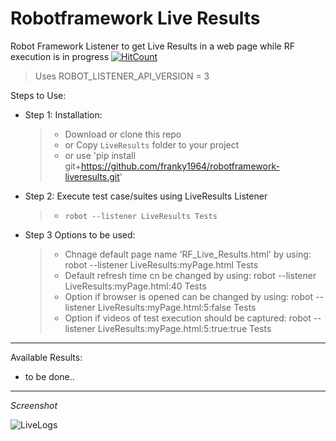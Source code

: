 # Robotframework Live Results
Robot Framework Listener to get Live Results in a web page while RF execution is in progress
[![HitCount](http://hits.dwyl.com/franky1964/RF-LiveResults.svg)](http://hits.dwyl.com/franky1964/RF-LiveResults)

> Uses ROBOT_LISTENER_API_VERSION = 3
    
Steps to Use:

 - Step 1: Installation:
   > - Download or clone this repo
   > -   or Copy `LiveResults` folder to your project 
   > -   or use 'pip install git+https://github.com/franky1964/robotframework-liveresults.git'

 - Step 2: Execute test case/suites using LiveResults Listener
   > - `robot --listener LiveResults Tests` 

 - Step 3 Options to be used:
   > - Chnage default page name 'RF_Live_Results.html' by using: robot --listener LiveResults:myPage.html Tests
   > - Default refresh time cn be changed by using:              robot --listener LiveResults:myPage.html:40 Tests
   > - Option if browser is opened can be changed by using:      robot --listener LiveResults:myPage.html:5:false Tests
   > - Option if videos of test execution should be captured:    robot --listener LiveResults:myPage.html:5:true:true Tests

---

Available Results:

 - to be done..

---

*Screenshot*

<img src="/LiveLogs.jpg" alt="LiveLogs">
